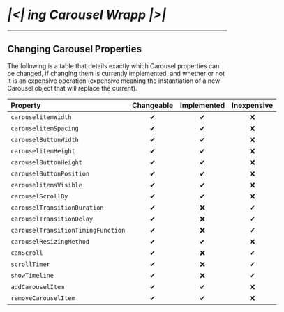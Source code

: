 # _|<| ing Carousel Wrapp |>|_

---

## Changing Carousel Properties

The following is a table that details exactly which Carousel properties can be changed, if changing them is currently implemented, and whether or not it is an expensive operation (expensive meaning the instantiation of a new Carousel object that will replace the current).

<div style="margin: 0 auto; width: fit-content;">

| Property                           | Changeable | Implemented | Inexpensive |
| :--------------------------------- | :--------: | :---------: | :---------: |
| `carouselitemWidth`                |     ✔      |      ✔      |     ❌      |
| `carouselitemSpacing`              |     ✔      |      ✔      |     ❌      |
| `carouselButtonWidth`              |     ✔      |      ✔      |     ❌      |
| `carouselitemHeight`               |     ✔      |      ✔      |     ❌      |
| `carouselButtonHeight`             |     ✔      |      ✔      |     ❌      |
| `carouselButtonPosition`           |     ✔      |      ✔      |     ❌      |
| `carouselitemsVisible`             |     ✔      |      ✔      |     ❌      |
| `carouselScrollBy`                 |     ✔      |      ✔      |     ❌      |
| `carouselTransitionDuration`       |     ✔      |     ❌      |      ✔      |
| `carouselTransitionDelay`          |     ✔      |     ❌      |      ✔      |
| `carouselTransitionTimingFunction` |     ✔      |     ❌      |      ✔      |
| `carouselResizingMethod`           |     ✔      |      ✔      |     ❌      |
| `canScroll`                        |     ✔      |     ❌      |      ✔      |
| `scrollTimer`                      |     ✔      |     ❌      |      ✔      |
| `showTimeline`                     |     ✔      |     ❌      |      ✔      |
| `addCarouselItem`                  |     ✔      |      ✔      |     ❌      |
| `removeCarouselItem`               |     ✔      |      ✔      |     ❌      |

</div>
